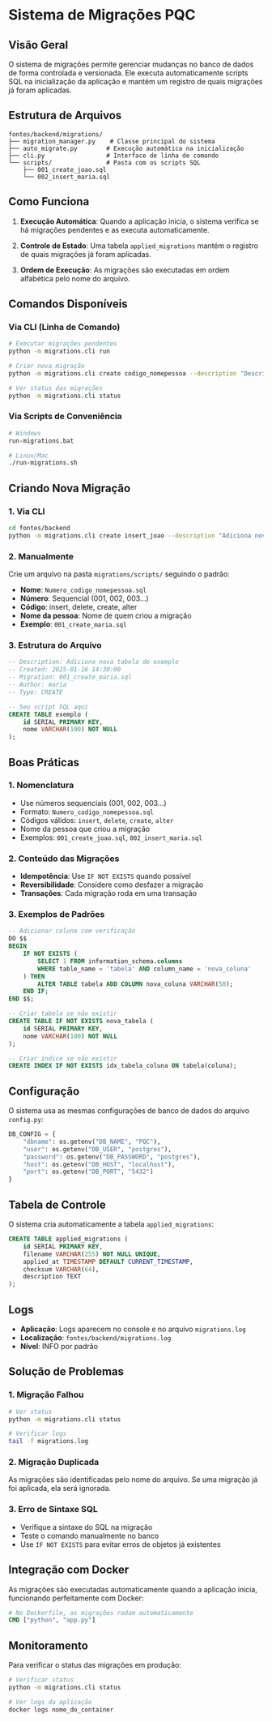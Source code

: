 # Sistema de Migrações PQC

## Visão Geral

O sistema de migrações permite gerenciar mudanças no banco de dados de forma controlada e versionada. Ele executa automaticamente scripts SQL na inicialização da aplicação e mantém um registro de quais migrações já foram aplicadas.

## Estrutura de Arquivos

```
fontes/backend/migrations/
├── migration_manager.py    # Classe principal do sistema
├── auto_migrate.py        # Execução automática na inicialização
├── cli.py                 # Interface de linha de comando
└── scripts/               # Pasta com os scripts SQL
    ├── 001_create_joao.sql
    └── 002_insert_maria.sql
```

## Como Funciona

1. **Execução Automática**: Quando a aplicação inicia, o sistema verifica se há migrações pendentes e as executa automaticamente.

2. **Controle de Estado**: Uma tabela `applied_migrations` mantém o registro de quais migrações já foram aplicadas.

3. **Ordem de Execução**: As migrações são executadas em ordem alfabética pelo nome do arquivo.

## Comandos Disponíveis

### Via CLI (Linha de Comando)

```bash
# Executar migrações pendentes
python -m migrations.cli run

# Criar nova migração
python -m migrations.cli create codigo_nomepessoa --description "Descrição da migração"

# Ver status das migrações
python -m migrations.cli status
```

### Via Scripts de Conveniência

```bash
# Windows
run-migrations.bat

# Linux/Mac
./run-migrations.sh
```

## Criando Nova Migração

### 1. Via CLI
```bash
cd fontes/backend
python -m migrations.cli create insert_joao --description "Adiciona nova tabela de exemplo"
```

### 2. Manualmente
Crie um arquivo na pasta `migrations/scripts/` seguindo o padrão:
- **Nome**: `Numero_codigo_nomepessoa.sql`
- **Número**: Sequencial (001, 002, 003...)
- **Código**: insert, delete, create, alter
- **Nome da pessoa**: Nome de quem criou a migração
- **Exemplo**: `001_create_maria.sql`

### 3. Estrutura do Arquivo
```sql
-- Description: Adiciona nova tabela de exemplo
-- Created: 2025-01-16 14:30:00
-- Migration: 001_create_maria.sql
-- Author: maria
-- Type: CREATE

-- Seu script SQL aqui
CREATE TABLE exemplo (
    id SERIAL PRIMARY KEY,
    nome VARCHAR(100) NOT NULL
);
```

## Boas Práticas

### 1. Nomenclatura
- Use números sequenciais (001, 002, 003...)
- Formato: `Numero_codigo_nomepessoa.sql`
- Códigos válidos: `insert`, `delete`, `create`, `alter`
- Nome da pessoa que criou a migração
- Exemplos: `001_create_joao.sql`, `002_insert_maria.sql`

### 2. Conteúdo das Migrações
- **Idempotência**: Use `IF NOT EXISTS` quando possível
- **Reversibilidade**: Considere como desfazer a migração
- **Transações**: Cada migração roda em uma transação

### 3. Exemplos de Padrões

```sql
-- Adicionar coluna com verificação
DO $$
BEGIN
    IF NOT EXISTS (
        SELECT 1 FROM information_schema.columns 
        WHERE table_name = 'tabela' AND column_name = 'nova_coluna'
    ) THEN
        ALTER TABLE tabela ADD COLUMN nova_coluna VARCHAR(50);
    END IF;
END $$;

-- Criar tabela se não existir
CREATE TABLE IF NOT EXISTS nova_tabela (
    id SERIAL PRIMARY KEY,
    nome VARCHAR(100) NOT NULL
);

-- Criar índice se não existir
CREATE INDEX IF NOT EXISTS idx_tabela_coluna ON tabela(coluna);
```

## Configuração

O sistema usa as mesmas configurações de banco de dados do arquivo `config.py`:

```python
DB_CONFIG = {
    "dbname": os.getenv("DB_NAME", "PQC"),
    "user": os.getenv("DB_USER", "postgres"),
    "password": os.getenv("DB_PASSWORD", "postgres"),
    "host": os.getenv("DB_HOST", "localhost"),
    "port": os.getenv("DB_PORT", "5432")
}
```

## Tabela de Controle

O sistema cria automaticamente a tabela `applied_migrations`:

```sql
CREATE TABLE applied_migrations (
    id SERIAL PRIMARY KEY,
    filename VARCHAR(255) NOT NULL UNIQUE,
    applied_at TIMESTAMP DEFAULT CURRENT_TIMESTAMP,
    checksum VARCHAR(64),
    description TEXT
);
```

## Logs

- **Aplicação**: Logs aparecem no console e no arquivo `migrations.log`
- **Localização**: `fontes/backend/migrations.log`
- **Nível**: INFO por padrão

## Solução de Problemas

### 1. Migração Falhou
```bash
# Ver status
python -m migrations.cli status

# Verificar logs
tail -f migrations.log
```

### 2. Migração Duplicada
As migrações são identificadas pelo nome do arquivo. Se uma migração já foi aplicada, ela será ignorada.

### 3. Erro de Sintaxe SQL
- Verifique a sintaxe do SQL na migração
- Teste o comando manualmente no banco
- Use `IF NOT EXISTS` para evitar erros de objetos já existentes

## Integração com Docker

As migrações são executadas automaticamente quando a aplicação inicia, funcionando perfeitamente com Docker:

```dockerfile
# No Dockerfile, as migrações rodam automaticamente
CMD ["python", "app.py"]
```

## Monitoramento

Para verificar o status das migrações em produção:

```bash
# Verificar status
python -m migrations.cli status

# Ver logs da aplicação
docker logs nome_do_container
```
